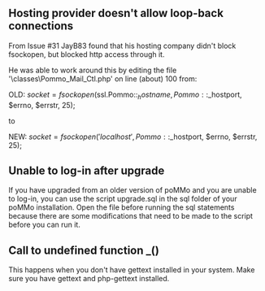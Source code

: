 ## Hosting provider doesn't allow loop-back connections

From Issue #31 JayB83 found that his hosting company didn't block fsockopen, but blocked http access through it.

He was able to work around this by editing the file '\classes\Pommo_Mail_Ctl.php' on line (about) 100 from:

OLD: $socket = fsockopen($ssl.Pommo::$_hostname, Pommo::$_hostport, $errno, $errstr, 25);

to

NEW: $socket = fsockopen('localhost', Pommo::$_hostport, $errno, $errstr, 25);

## Unable to log-in after upgrade

If you have upgraded from an older version of poMMo and you are unable to log-in, you can use the script upgrade.sql in the sql folder of your poMMo installation. Open the file before running the sql statements because there are some modifications that need to be made to the script before you can run it.

## Call to undefined function _()

This happens when you don't have gettext installed in your system. Make sure you have gettext and php-gettext installed.
